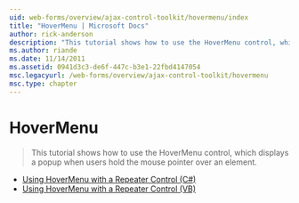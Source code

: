```yaml
---
uid: web-forms/overview/ajax-control-toolkit/hovermenu/index
title: "HoverMenu | Microsoft Docs"
author: rick-anderson
description: "This tutorial shows how to use the HoverMenu control, which displays a popup when users hold the mouse pointer over an element."
ms.author: riande
ms.date: 11/14/2011
ms.assetid: 0941d3c3-de6f-447c-b3e1-22fbd4147054
msc.legacyurl: /web-forms/overview/ajax-control-toolkit/hovermenu
msc.type: chapter
---
```

HoverMenu
====================
> This tutorial shows how to use the HoverMenu control, which displays a popup when users hold the mouse pointer over an element.


- [Using HoverMenu with a Repeater Control (C#)](using-hovermenu-with-a-repeater-control-cs.md)
- [Using HoverMenu with a Repeater Control (VB)](using-hovermenu-with-a-repeater-control-vb.md)

